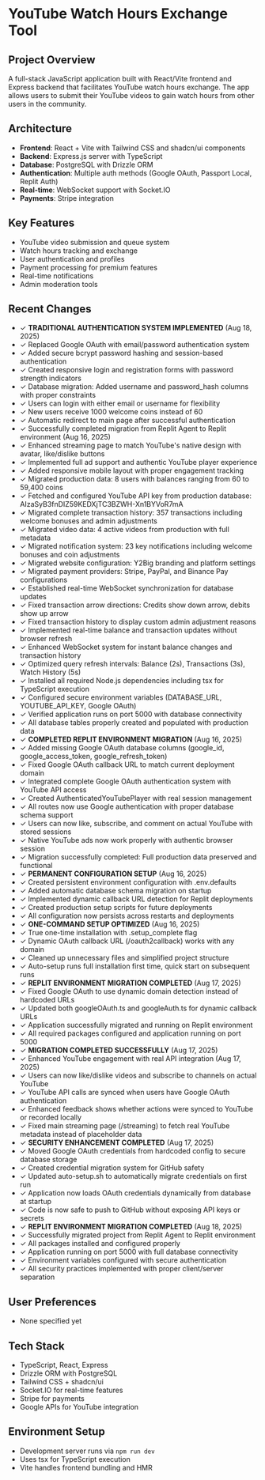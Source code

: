 # YouTube Watch Hours Exchange Tool

## Project Overview
A full-stack JavaScript application built with React/Vite frontend and Express backend that facilitates YouTube watch hours exchange. The app allows users to submit their YouTube videos to gain watch hours from other users in the community.

## Architecture
- **Frontend**: React + Vite with Tailwind CSS and shadcn/ui components
- **Backend**: Express.js server with TypeScript
- **Database**: PostgreSQL with Drizzle ORM
- **Authentication**: Multiple auth methods (Google OAuth, Passport Local, Replit Auth)
- **Real-time**: WebSocket support with Socket.IO
- **Payments**: Stripe integration

## Key Features
- YouTube video submission and queue system
- Watch hours tracking and exchange
- User authentication and profiles
- Payment processing for premium features
- Real-time notifications
- Admin moderation tools

## Recent Changes
- ✓ **TRADITIONAL AUTHENTICATION SYSTEM IMPLEMENTED** (Aug 18, 2025)
- ✓ Replaced Google OAuth with email/password authentication system
- ✓ Added secure bcrypt password hashing and session-based authentication
- ✓ Created responsive login and registration forms with password strength indicators
- ✓ Database migration: Added username and password_hash columns with proper constraints
- ✓ Users can login with either email or username for flexibility
- ✓ New users receive 1000 welcome coins instead of 60
- ✓ Automatic redirect to main page after successful authentication
- ✓ Successfully completed migration from Replit Agent to Replit environment (Aug 16, 2025)
- ✓ Enhanced streaming page to match YouTube's native design with avatar, like/dislike buttons
- ✓ Implemented full ad support and authentic YouTube player experience
- ✓ Added responsive mobile layout with proper engagement tracking
- ✓ Migrated production data: 8 users with balances ranging from 60 to 59,400 coins
- ✓ Fetched and configured YouTube API key from production database: AIzaSyB3fnDIZ59KEDXjTC3BZWH-Xn1BYVoR7mA
- ✓ Migrated complete transaction history: 357 transactions including welcome bonuses and admin adjustments
- ✓ Migrated video data: 4 active videos from production with full metadata
- ✓ Migrated notification system: 23 key notifications including welcome bonuses and coin adjustments
- ✓ Migrated website configuration: Y2Big branding and platform settings
- ✓ Migrated payment providers: Stripe, PayPal, and Binance Pay configurations
- ✓ Established real-time WebSocket synchronization for database updates
- ✓ Fixed transaction arrow directions: Credits show down arrow, debits show up arrow
- ✓ Fixed transaction history to display custom admin adjustment reasons
- ✓ Implemented real-time balance and transaction updates without browser refresh
- ✓ Enhanced WebSocket system for instant balance changes and transaction history
- ✓ Optimized query refresh intervals: Balance (2s), Transactions (3s), Watch History (5s)
- ✓ Installed all required Node.js dependencies including tsx for TypeScript execution
- ✓ Configured secure environment variables (DATABASE_URL, YOUTUBE_API_KEY, Google OAuth)
- ✓ Verified application runs on port 5000 with database connectivity
- ✓ All database tables properly created and populated with production data
- ✓ **COMPLETED REPLIT ENVIRONMENT MIGRATION** (Aug 16, 2025)
- ✓ Added missing Google OAuth database columns (google_id, google_access_token, google_refresh_token)
- ✓ Fixed Google OAuth callback URL to match current deployment domain
- ✓ Integrated complete Google OAuth authentication system with YouTube API access
- ✓ Created AuthenticatedYouTubePlayer with real session management
- ✓ All routes now use Google authentication with proper database schema support
- ✓ Users can now like, subscribe, and comment on actual YouTube with stored sessions
- ✓ Native YouTube ads now work properly with authentic browser session
- ✓ Migration successfully completed: Full production data preserved and functional
- ✓ **PERMANENT CONFIGURATION SETUP** (Aug 16, 2025)
- ✓ Created persistent environment configuration with .env.defaults
- ✓ Added automatic database schema migration on startup
- ✓ Implemented dynamic callback URL detection for Replit deployments
- ✓ Created production setup scripts for future deployments
- ✓ All configuration now persists across restarts and deployments
- ✓ **ONE-COMMAND SETUP OPTIMIZED** (Aug 16, 2025)
- ✓ True one-time installation with .setup_complete flag
- ✓ Dynamic OAuth callback URL (/oauth2callback) works with any domain
- ✓ Cleaned up unnecessary files and simplified project structure
- ✓ Auto-setup runs full installation first time, quick start on subsequent runs
- ✓ **REPLIT ENVIRONMENT MIGRATION COMPLETED** (Aug 17, 2025)
- ✓ Fixed Google OAuth to use dynamic domain detection instead of hardcoded URLs
- ✓ Updated both googleOAuth.ts and googleAuth.ts for dynamic callback URLs
- ✓ Application successfully migrated and running on Replit environment
- ✓ All required packages configured and application running on port 5000
- ✓ **MIGRATION COMPLETED SUCCESSFULLY** (Aug 17, 2025)
- ✓ Enhanced YouTube engagement with real API integration (Aug 17, 2025)
- ✓ Users can now like/dislike videos and subscribe to channels on actual YouTube
- ✓ YouTube API calls are synced when users have Google OAuth authentication
- ✓ Enhanced feedback shows whether actions were synced to YouTube or recorded locally
- ✓ Fixed main streaming page (/streaming) to fetch real YouTube metadata instead of placeholder data
- ✓ **SECURITY ENHANCEMENT COMPLETED** (Aug 17, 2025)  
- ✓ Moved Google OAuth credentials from hardcoded config to secure database storage
- ✓ Created credential migration system for GitHub safety
- ✓ Updated auto-setup.sh to automatically migrate credentials on first run
- ✓ Application now loads OAuth credentials dynamically from database at startup
- ✓ Code is now safe to push to GitHub without exposing API keys or secrets
- ✓ **REPLIT ENVIRONMENT MIGRATION COMPLETED** (Aug 18, 2025)
- ✓ Successfully migrated project from Replit Agent to Replit environment
- ✓ All packages installed and configured properly
- ✓ Application running on port 5000 with full database connectivity
- ✓ Environment variables configured with secure authentication
- ✓ All security practices implemented with proper client/server separation

## User Preferences
- None specified yet

## Tech Stack
- TypeScript, React, Express
- Drizzle ORM with PostgreSQL
- Tailwind CSS + shadcn/ui
- Socket.IO for real-time features
- Stripe for payments
- Google APIs for YouTube integration

## Environment Setup
- Development server runs via `npm run dev`
- Uses tsx for TypeScript execution
- Vite handles frontend bundling and HMR